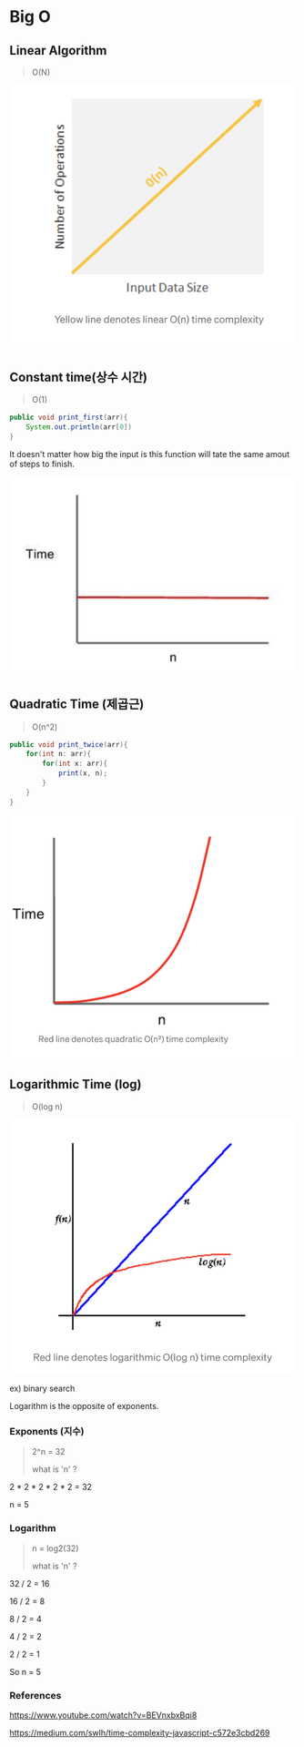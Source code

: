 # Big O

## Linear Algorithm

>  O(N)

![image-20220203215535981](https://raw.githubusercontent.com/KrGil/TIL/main/CS/Algorithm/BigO.assets/image-20220203215535981.png)

## Constant time(상수 시간)

> O(1)

```java
public void print_first(arr){
	System.out.println(arr[0])
}
```

It doesn't matter how big the input is this function will tate the same amout of steps to finish.

![image-20220203215502607](https://raw.githubusercontent.com/KrGil/TIL/main/CS/Algorithm/BigO.assets/image-20220203215502607.png)



## Quadratic Time (제곱근)

> O(n^2)

```java
public void print_twice(arr){
	for(int n: arr){
		for(int x: arr){
			print(x, n);
		}
	}
}
```

![image-20220203220510692](https://raw.githubusercontent.com/KrGil/TIL/main/CS/Algorithm/BigO.assets/image-20220203220510692.png)

## Logarithmic Time (log)

> O(log n)

![image-20220203220903188](https://raw.githubusercontent.com/KrGil/TIL/main/CS/Algorithm/BigO.assets/image-20220203220903188.png)

ex) binary search

Logarithm is the opposite of exponents.

### Exponents (지수)

> 2^n = 32
>
> what is 'n' ?

2 * 2 * 2 * 2 * 2 = 32

n = 5

### Logarithm

> n = log2(32)
>
> what is 'n' ?

32 / 2 = 16

16 / 2 = 8

8 / 2 = 4

4 / 2 = 2

2 / 2 = 1

So n = 5



### References

https://www.youtube.com/watch?v=BEVnxbxBqi8

https://medium.com/swlh/time-complexity-javascript-c572e3cbd269
